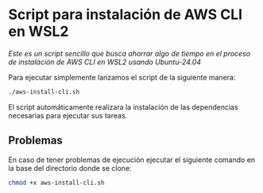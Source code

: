 # Script para instalación de AWS CLI en WSL2

*Este es un script sencillo que busca ahorrar algo de tiempo en el proceso de instalación de AWS CLI en WSL2 usando Ubuntu-24.04*


Para ejecutar simplemente lanzamos el script de la siguiente manera:
```bash
./aws-install-cli.sh
```

El script automáticamente realizara la instalación de las dependencias necesarias para ejecutar sus tareas.

## Problemas
En caso de tener problemas de ejecución ejecutar el siguiente comando en la base del directorio donde se clone:
```bash
chmod +x aws-install-cli.sh
```


